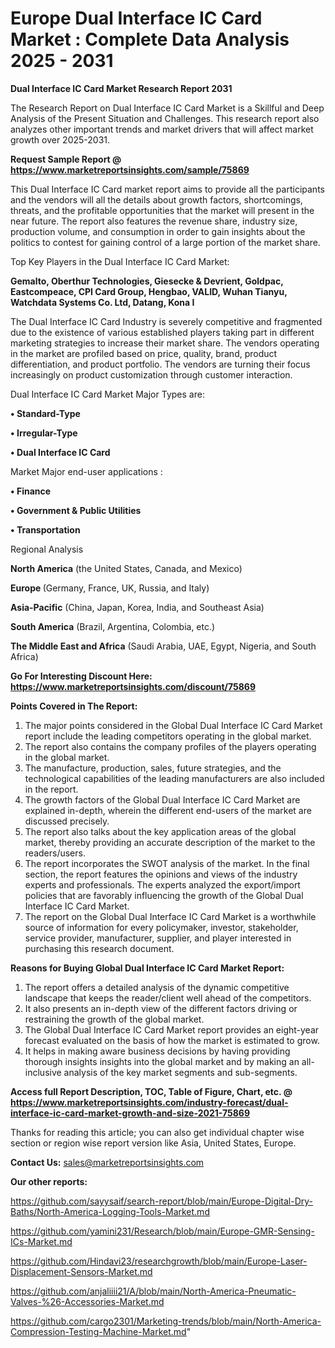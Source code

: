 # Europe Dual Interface IC Card Market : Complete Data Analysis 2025 - 2031

<strong>Dual Interface IC Card Market Research Report 2031</strong>

The Research Report on Dual Interface IC Card Market is a Skillful and Deep Analysis of the Present Situation and Challenges. This research report also analyzes other important trends and market drivers that will affect market growth over 2025-2031.

<strong>Request Sample Report @ <a href=https://www.marketreportsinsights.com/sample/75869>https://www.marketreportsinsights.com/sample/75869</a></strong>

This Dual Interface IC Card market report aims to provide all the participants and the vendors will all the details about growth factors, shortcomings, threats, and the profitable opportunities that the market will present in the near future. The report also features the revenue share, industry size, production volume, and consumption in order to gain insights about the politics to contest for gaining control of a large portion of the market share.

Top Key Players in the Dual Interface IC Card Market:

<strong>Gemalto, Oberthur Technologies, Giesecke & Devrient, Goldpac, Eastcompeace, CPI Card Group, Hengbao, VALID, Wuhan Tianyu, Watchdata Systems Co. Ltd, Datang, Kona I</strong>

The Dual Interface IC Card Industry is severely competitive and fragmented due to the existence of various established players taking part in different marketing strategies to increase their market share. The vendors operating in the market are profiled based on price, quality, brand, product differentiation, and product portfolio. The vendors are turning their focus increasingly on product customization through customer interaction.

Dual Interface IC Card Market Major Types are:

<strong>• Standard-Type

• Irregular-Type

• Dual Interface IC Card</strong>

Market Major end-user applications :

<strong>• Finance

• Government & Public Utilities

• Transportation</strong>

Regional Analysis

</u><strong><b>North America</b></strong> (the United States, Canada, and Mexico)

<strong><b>Europe </b></strong>(Germany, France, UK, Russia, and Italy)

<strong><b>Asia-Pacific</b></strong> (China, Japan, Korea, India, and Southeast Asia)

<strong><b>South America</b></strong> (Brazil, Argentina, Colombia, etc.)

<strong><b>The Middle East and Africa</b></strong> (Saudi Arabia, UAE, Egypt, Nigeria, and South Africa)

<strong>Go For Interesting Discount Here: <a href=https://www.marketreportsinsights.com/discount/75869>https://www.marketreportsinsights.com/discount/75869</a></strong>

<strong>Points Covered in The Report:</strong>
<ol>
  <li>The major points considered in the Global Dual Interface IC Card Market report include the leading competitors operating in the global market.</li>
  <li>The report also contains the company profiles of the players operating in the global market.</li>
  <li>The manufacture, production, sales, future strategies, and the technological capabilities of the leading manufacturers are also included in the report.</li>
  <li>The growth factors of the Global Dual Interface IC Card Market are explained in-depth, wherein the different end-users of the market are discussed precisely.</li>
  <li>The report also talks about the key application areas of the global market, thereby providing an accurate description of the market to the readers/users.</li>
  <li>The report incorporates the SWOT analysis of the market. In the final section, the report features the opinions and views of the industry experts and professionals. The experts analyzed the export/import policies that are favorably influencing the growth of the Global Dual Interface IC Card Market.</li>
  <li>The report on the Global Dual Interface IC Card Market is a worthwhile source of information for every policymaker, investor, stakeholder, service provider, manufacturer, supplier, and player interested in purchasing this research document.</li>
</ol>
<strong>Reasons for Buying Global Dual Interface IC Card Market Report:</strong>

<ol>
  <li>The report offers a detailed analysis of the dynamic competitive landscape that keeps the reader/client well ahead of the competitors.</li>
  <li>It also presents an in-depth view of the different factors driving or restraining the growth of the global market.</li>
  <li>The Global Dual Interface IC Card Market report provides an eight-year forecast evaluated on the basis of how the market is estimated to grow.</li>
  <li>It helps in making aware business decisions by having providing thorough insights insights into the global market and by making an all-inclusive analysis of the key market segments and sub-segments.</li>
</ol>
<strong>Access full Report Description, TOC, Table of Figure, Chart, etc. @ <a href=https://www.marketreportsinsights.com/industry-forecast/dual-interface-ic-card-market-growth-and-size-2021-75869>https://www.marketreportsinsights.com/industry-forecast/dual-interface-ic-card-market-growth-and-size-2021-75869</a></strong>


Thanks for reading this article; you can also get individual chapter wise section or region wise report version like Asia, United States, Europe.

<strong>Contact Us:</strong>
sales@marketreportsinsights.com

<strong>Our other reports:</strong>

<a href=https://github.com/sayysaif/search-report/blob/main/Europe-Digital-Dry-Baths/North-America-Logging-Tools-Market.md>https://github.com/sayysaif/search-report/blob/main/Europe-Digital-Dry-Baths/North-America-Logging-Tools-Market.md</a>

<a href=https://github.com/yamini231/Research/blob/main/Europe-GMR-Sensing-ICs-Market.md>https://github.com/yamini231/Research/blob/main/Europe-GMR-Sensing-ICs-Market.md</a>

<a href=https://github.com/Hindavi23/researchgrowth/blob/main/Europe-Laser-Displacement-Sensors-Market.md>https://github.com/Hindavi23/researchgrowth/blob/main/Europe-Laser-Displacement-Sensors-Market.md</a>

<a href=https://github.com/anjaliiii21/A/blob/main/North-America-Pneumatic-Valves-%26-Accessories-Market.md>https://github.com/anjaliiii21/A/blob/main/North-America-Pneumatic-Valves-%26-Accessories-Market.md</a>

<a href=https://github.com/cargo2301/Marketing-trends/blob/main/North-America-Compression-Testing-Machine-Market.md>https://github.com/cargo2301/Marketing-trends/blob/main/North-America-Compression-Testing-Machine-Market.md</a>"
